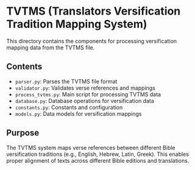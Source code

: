 # TVTMS (Translators Versification Tradition Mapping System)

This directory contains the components for processing versification mapping data from the TVTMS file.

## Contents

- `parser.py`: Parses the TVTMS file format
- `validator.py`: Validates verse references and mappings
- `process_tvtms.py`: Main script for processing TVTMS data
- `database.py`: Database operations for versification data
- `constants.py`: Constants and configuration
- `models.py`: Data models for versification mappings

## Purpose

The TVTMS system maps verse references between different Bible versification traditions (e.g., English, Hebrew, Latin, Greek). This enables proper alignment of texts across different Bible editions and translations. 